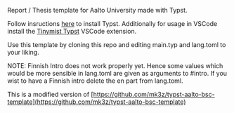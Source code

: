 Report / Thesis template for Aalto University made with Typst.

Follow insructions [here](https://github.com/typst/typst) to install Typst. Additionally for usage in VSCode install the [Tinymist Typst](https://marketplace.visualstudio.com/items?itemName=myriad-dreamin.tinymist) VSCode extension.

Use this template by cloning this repo and editing main.typ and lang.toml to your liking.

NOTE: Finnish Intro does not work properly yet. Hence some values which would be more sensible in lang.toml are given as arguments to #intro. If you wist to have a Finnish intro delete the en part from lang.toml. 

This is a modified version of [https://github.com/mk3z/typst-aalto-bsc-template](https://github.com/mk3z/typst-aalto-bsc-template)